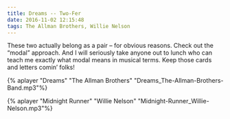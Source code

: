 ```yaml
---
title: Dreams -- Two-Fer
date: 2016-11-02 12:15:48
tags: The Allman Brothers, Willie Nelson
---
```

These two actually belong as a pair – for obvious reasons. Check out the “modal” approach. And I will seriously take anyone out to lunch who can teach me exactly what modal means in musical terms. Keep those cards and letters comin’ folks!

{% aplayer "Dreams" "The Allman Brothers" "Dreams_The-Allman-Brothers-Band.mp3"%}

{% aplayer "Midnight Runner" "Willie Nelson" "Midnight-Runner_Willie-Nelson.mp3"%}
